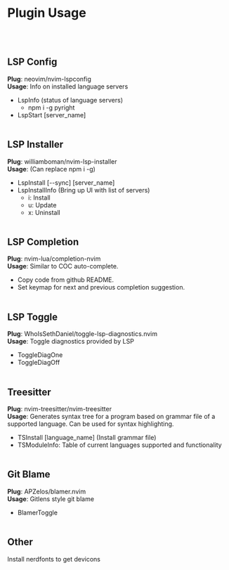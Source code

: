 # Plugin Usage
<br/><br/>


## LSP Config
<b>Plug</b>: neovim/nvim-lspconfig <br/>
<b>Usage</b>: Info on installed language servers
- LspInfo (status of language servers)
    - npm i -g pyright
- LspStart [server_name]
<br/><br/>

## LSP Installer
<b>Plug</b>: williamboman/nvim-lsp-installer <br/>
<b>Usage</b>: (Can replace npm i -g)
- LspInstall [--sync] [server_name]
- LspInstallInfo (Bring up UI with list of servers)
    - i: Install
    - u: Update
    - x: Uninstall
<br/><br/>

## LSP Completion
<b>Plug</b>: nvim-lua/completion-nvim <br/>
<b>Usage</b>: Similar to COC auto-complete.
- Copy code from github README.
- Set keymap for next and previous completion suggestion.
<br/><br/>

## LSP Toggle
<b>Plug</b>: WhoIsSethDaniel/toggle-lsp-diagnostics.nvim <br/>
<b>Usage</b>: Toggle diagnostics provided by LSP
- ToggleDiagOne
- ToggleDiagOff
<br/><br/>

## Treesitter
<b>Plug</b>: nvim-treesitter/nvim-treesitter <br/>
<b>Usage</b>: Generates syntax tree for a program based on grammar file of a <br/>
supported language. Can be used for syntax highlighting.
- TSInstall [language_name] (Install grammar file)
- TSModuleInfo: Table of current languages supported and functionality
<br/><br/>

## Git Blame
<b>Plug</b>: APZelos/blamer.nvim <br/>
<b>Usage</b>: Gitlens style git blame 
- BlamerToggle
<br/><br/>


## Other
Install nerdfonts to get devicons
